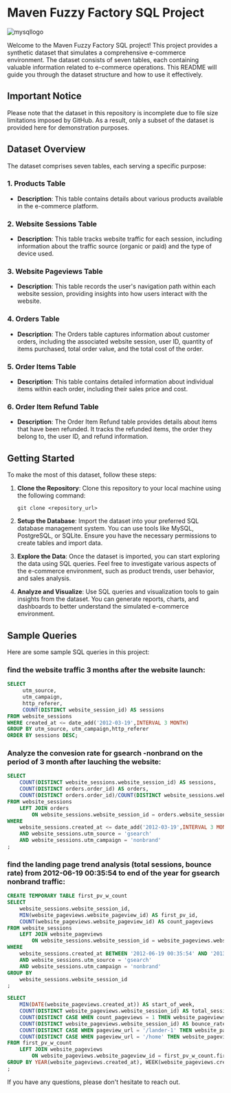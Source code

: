 # Maven Fuzzy Factory SQL Project

![mysqllogo](https://aety.io/wp-content/uploads/2016/11/mysql-logo.png)

Welcome to the Maven Fuzzy Factory SQL project! This project provides a synthetic dataset that simulates a comprehensive e-commerce environment. The dataset consists of seven tables, each containing valuable information related to e-commerce operations. This README will guide you through the dataset structure and how to use it effectively.

## Important Notice

Please note that the dataset in this repository is incomplete due to file size limitations imposed by GitHub. As a result, only a subset of the dataset is provided here for demonstration purposes.

## Dataset Overview

The dataset comprises seven tables, each serving a specific purpose:

### 1. Products Table

- **Description**: This table contains details about various products available in the e-commerce platform.

### 2. Website Sessions Table

- **Description**: This table tracks website traffic for each session, including information about the traffic source (organic or paid) and the type of device used.

### 3. Website Pageviews Table

- **Description**: This table records the user's navigation path within each website session, providing insights into how users interact with the website.

### 4. Orders Table

- **Description**: The Orders table captures information about customer orders, including the associated website session, user ID, quantity of items purchased, total order value, and the total cost of the order.

### 5. Order Items Table

- **Description**: This table contains detailed information about individual items within each order, including their sales price and cost.

### 6. Order Item Refund Table

- **Description**: The Order Item Refund table provides details about items that have been refunded. It tracks the refunded items, the order they belong to, the user ID, and refund information.

## Getting Started

To make the most of this dataset, follow these steps:

1. **Clone the Repository**: Clone this repository to your local machine using the following command:

   ```shell
   git clone <repository_url>
   ```

2. **Setup the Database**: Import the dataset into your preferred SQL database management system. You can use tools like MySQL, PostgreSQL, or SQLite. Ensure you have the necessary permissions to create tables and import data.

3. **Explore the Data**: Once the dataset is imported, you can start exploring the data using SQL queries. Feel free to investigate various aspects of the e-commerce environment, such as product trends, user behavior, and sales analysis.

4. **Analyze and Visualize**: Use SQL queries and visualization tools to gain insights from the dataset. You can generate reports, charts, and dashboards to better understand the simulated e-commerce environment.

## Sample Queries

Here are some sample SQL queries in this project:

### find the website traffic 3 months after the website launch:

```sql
SELECT 
     utm_source, 
     utm_campaign,
     http_referer,
     COUNT(DISTINCT website_session_id) AS sessions
FROM website_sessions
WHERE created_at <= date_add('2012-03-19',INTERVAL 3 MONTH)
GROUP BY utm_source, utm_campaign,http_referer
ORDER BY sessions DESC;
```


### Analyze the convesion rate for gsearch -nonbrand on the period of 3 month after lauching the website:

```sql
SELECT 
    COUNT(DISTINCT website_sessions.website_session_id) AS sessions,
    COUNT(DISTINCT orders.order_id) AS orders,
    COUNT(DISTINCT orders.order_id)/COUNT(DISTINCT website_sessions.website_session_id)*100 AS conv_rate_percentage
FROM website_sessions
	LEFT JOIN orders
		ON website_sessions.website_session_id = orders.website_session_id
WHERE 
    website_sessions.created_at <= date_add('2012-03-19',INTERVAL 3 MONTH)
    AND website_sessions.utm_source = 'gsearch'
    AND website_sessions.utm_campaign = 'nonbrand'
;

```

### find the landing page trend analysis (total sessions, bounce rate) from 2012-06-19 00:35:54 to end of the year for gsearch nonbrand traffic:

```sql
CREATE TEMPORARY TABLE first_pv_w_count
SELECT 
    website_sessions.website_session_id,
    MIN(website_pageviews.website_pageview_id) AS first_pv_id,
    COUNT(website_pageviews.website_pageview_id) AS count_pageviews
FROM website_sessions
    LEFT JOIN website_pageviews
        ON website_sessions.website_session_id = website_pageviews.website_session_id
WHERE
    website_sessions.created_at BETWEEN '2012-06-19 00:35:54' AND '2013-01-01'
    AND website_sessions.utm_source = 'gsearch'
    AND website_sessions.utm_campaign = 'nonbrand'
GROUP BY
    website_sessions.website_session_id
;

SELECT 
    MIN(DATE(website_pageviews.created_at)) AS start_of_week,
    COUNT(DISTINCT website_pageviews.website_session_id) AS total_sessions,
    COUNT(DISTINCT CASE WHEN count_pageviews = 1 THEN website_pageviews.website_session_id ELSE NULL END)/
    COUNT(DISTINCT website_pageviews.website_session_id) AS bounce_rate,
    COUNT(DISTINCT CASE WHEN pageview_url = '/lander-1' THEN website_pageviews.website_session_id ELSE NULL END) AS lander_sessions,
    COUNT(DISTINCT CASE WHEN pageview_url = '/home' THEN website_pageviews.website_session_id  ELSE NULL END) AS home_sessions
FROM first_pv_w_count
    LEFT JOIN website_pageviews
        ON website_pageviews.website_pageview_id = first_pv_w_count.first_pv_id
GROUP BY YEAR(website_pageviews.created_at), WEEK(website_pageviews.created_at)
;
```


If you have any questions, please don't hesitate to reach out.
